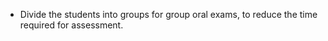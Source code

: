 
* Divide the students into groups for group oral exams, to reduce the time required for assessment. 